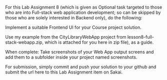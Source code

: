 For this Lab Assignment 8 (which is given as Optional task targeted to those who are into Full-stack web application development; so can be skipped by those who are solely interested in Backend only), do the following:

Implement a suitable Frontend UI for your Course project solution.

Use my example from the CityLibraryWebApp project from lesson8-full-stack-webapp.zip, which is attached for you here in zip file), as a guide.

When complete: Take screenshots of your Web App output screens and add them to a subfolder inside your project named screenshots.

For submission, simply commit and push your solution to your github and submit the url here to this Lab Assignment item on Sakai.